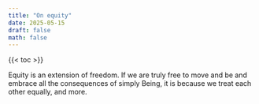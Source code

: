 ```yaml
---
title: "On equity"
date: 2025-05-15
draft: false
math: false
---
```


{{< toc >}}

Equity is an extension of freedom. If we are truly free to move and be
and embrace all the consequences of simply Being, it is because we treat
each other equally, and more.
